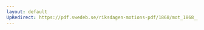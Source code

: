 ```yaml
---
layout: default
UpRedirect: https://pdf.swedeb.se/riksdagen-motions-pdf/1868/mot_1868__ak__00324.pdf
---
```

